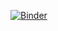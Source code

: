 [![Binder](https://mybinder.org/badge_logo.svg)](https://mybinder.org/v2/gh/Bruce-dotcom/AI_Group3_ExpertSystem_Assignment2/tree/main/main)
